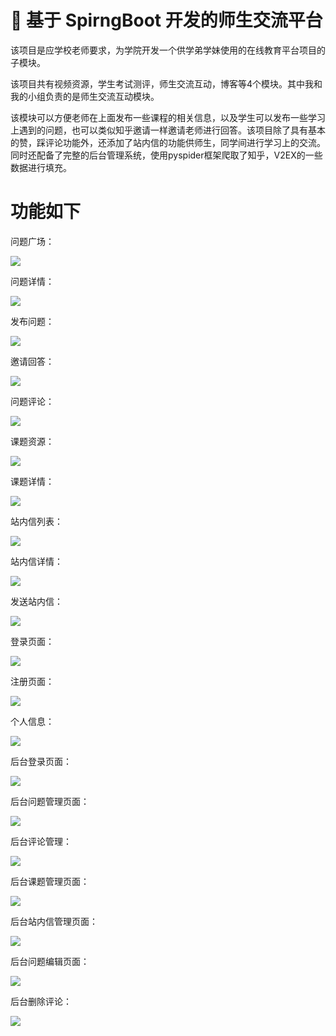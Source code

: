 # 🐳 基于 SpirngBoot 开发的师生交流平台

该项目是应学校老师要求，为学院开发一个供学弟学妹使用的在线教育平台项目的子模块。

该项目共有视频资源，学生考试测评，师生交流互动，博客等4个模块。其中我和我的小组负责的是师生交流互动模块。

该模块可以方便老师在上面发布一些课程的相关信息，以及学生可以发布一些学习上遇到的问题，也可以类似知乎邀请一样邀请老师进行回答。该项目除了具有基本的赞，踩评论功能外，还添加了站内信的功能供师生，同学间进行学习上的交流。同时还配备了完整的后台管理系统，使用pyspider框架爬取了知乎，V2EX的一些数据进行填充。

# 功能如下

问题广场：

![](https://ws1.sinaimg.cn/large/006pdbdvgy1g0c7up7od1j311i0i6abv.jpg)

问题详情：

![](http://otsgsfu16.bkt.clouddn.com/18-7-2/80639716.jpg)

发布问题：

![](http://otsgsfu16.bkt.clouddn.com/18-7-2/32689631.jpg)

邀请回答：

![](http://otsgsfu16.bkt.clouddn.com/18-7-2/15573974.jpg)

问题评论：

![](http://otsgsfu16.bkt.clouddn.com/18-7-2/99562417.jpg)

课题资源：

![](http://otsgsfu16.bkt.clouddn.com/18-7-2/90053231.jpg)

课题详情：

![](http://otsgsfu16.bkt.clouddn.com/18-7-2/29357304.jpg)

站内信列表：

![](http://otsgsfu16.bkt.clouddn.com/18-7-2/88434351.jpg)

站内信详情：

![](http://otsgsfu16.bkt.clouddn.com/18-7-2/56249892.jpg)

发送站内信：

![](http://otsgsfu16.bkt.clouddn.com/18-7-2/43522376.jpg)

登录页面：

![](http://otsgsfu16.bkt.clouddn.com/18-7-2/21447688.jpg)

注册页面：

![](http://otsgsfu16.bkt.clouddn.com/18-7-2/40486749.jpg)

个人信息：

![](http://otsgsfu16.bkt.clouddn.com/18-7-2/900450.jpg)

后台登录页面：

![](http://otsgsfu16.bkt.clouddn.com/18-7-2/45540726.jpg)

后台问题管理页面：

![](http://otsgsfu16.bkt.clouddn.com/18-7-2/22447850.jpg)

后台评论管理：

![](http://otsgsfu16.bkt.clouddn.com/18-7-2/20135829.jpg)

后台课题管理页面：

![](https://ws1.sinaimg.cn/large/006pdbdvgy1g0c7vabh3sj31810pmjzi.jpg)

后台站内信管理页面：

![](http://otsgsfu16.bkt.clouddn.com/18-7-2/82410785.jpg)

后台问题编辑页面：

![](http://otsgsfu16.bkt.clouddn.com/18-7-2/92015910.jpg)

后台删除评论：

![](http://otsgsfu16.bkt.clouddn.com/18-7-2/25753605.jpg)
